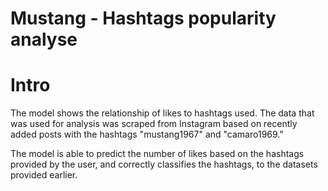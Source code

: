 # Mustang - Hashtags popularity analyse

# Intro
The model shows the relationship of likes to hashtags used. The data that was used for analysis was scraped from Instagram based on recently added posts with the hashtags "mustang1967" and "camaro1969."

The model is able to predict the number of likes based on the hashtags provided by the user, and correctly classifies the hashtags, to the datasets provided earlier.
